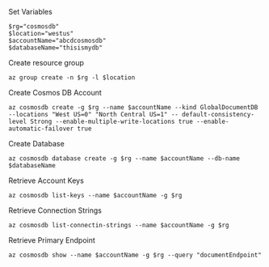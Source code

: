 Set Variables
```
$rg="cosmosdb"
$location="westus"
$accountName="abcdcosmosdb"
$databaseName="thisismydb"
```

Create resource group
```
az group create -n $rg -l $location
```

Create Cosmos DB Account
```
az cosmosdb create -g $rg --name $accountName --kind GlobalDocumentDB --locations "West US=0" "North Central US=1" -- default-consistency-level Strong --enable-multiple-write-locations true --enable-automatic-failover true
```

Create Database
```
az cosmosdb database create -g $rg --name $accountName --db-name $databaseName
```

Retrieve Account Keys
```
az cosmosdb list-keys --name $accountName -g $rg
```

Retrieve Connection Strings
```
az cosmosdb list-connectin-strings --name $accountName -g $rg
```

Retrieve Primary Endpoint
```
az cosmosdb show --name $accountName -g $rg --query "documentEndpoint"
```